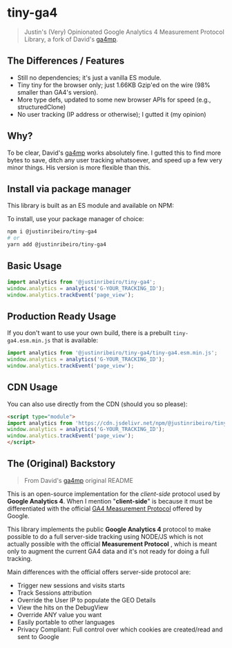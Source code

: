 # tiny-ga4

> Justin's (Very) Opinionated Google Analytics 4 Measurement Protocol Library, a fork of David's [ga4mp](https://github.com/analytics-debugger/ga4mp).

## The Differences / Features

- Still no dependencies; it's just a vanilla ES module.
- Tiny tiny for the browser only; just 1.66KB Gzip'ed on the wire (98% smaller than GA4's version).
- More type defs, updated to some new browser APIs for speed (e.g., structuredClone)
- No user tracking (IP address or otherwise); I gutted it (my opinion)

## Why?

To be clear, David's [ga4mp](https://github.com/analytics-debugger/ga4mp) works absolutely fine. I gutted this to find more bytes to save, ditch any user tracking whatsoever, and speed up a few very minor things. His version is more flexible than this.

## Install via package manager

This library is built as an ES module and available on NPM:

To install, use your package manager of choice:

```sh
npm i @justinribeiro/tiny-ga4
# or
yarn add @justinribeiro/tiny-ga4
```

## Basic Usage

```js
import analytics from '@justinribeiro/tiny-ga4';
window.analytics = analytics('G-YOUR_TRACKING_ID');
window.analytics.trackEvent('page_view');
```

## Production Ready Usage

If you don't want to use your own build, there is a prebuilt `tiny-ga4.esm.min.js` that is available:

```js
import analytics from '@justinribeiro/tiny-ga4/tiny-ga4.esm.min.js';
window.analytics = analytics('G-YOUR_TRACKING_ID');
window.analytics.trackEvent('page_view');
```

## CDN Usage

You can also use directly from the CDN (should you so please):

```html
<script type="module">
import analytics from 'https://cdn.jsdelivr.net/npm/@justinribeiro/tiny-ga4@1/tiny-ga4.esm.min.js';
window.analytics = analytics('G-YOUR_TRACKING_ID');
window.analytics.trackEvent('page_view');
</script>
```

## The (Original) Backstory

> From David's [ga4mp](https://github.com/analytics-debugger/ga4mp) original README

This is an open-source implementation for the *client-side* protocol used by **Google Analytics 4**. When I mention "**client-side**" is because it must be differentiated with the official [GA4 Measurement Protocol](https://developers.google.com/analytics/devguides/collection/protocol/ga4) offered by Google.

This library implements the public **Google Analytics 4** protocol to make possible to do a full server-side tracking using NODE/JS which is not actually possible with the official **Measurement Protocol** , which is meant only to augment the current GA4 data and it's not ready for doing a full tracking.

Main differences with the official offers server-side protocol are:

- Trigger new sessions and visits starts
- Track Sessions attribution
- Override the User IP to populate the GEO Details
- View the hits on the DebugView
- Override ANY value you want
- Easily portable to other languages
- Privacy Compliant: Full control over which cookies are created/read and sent to Google
